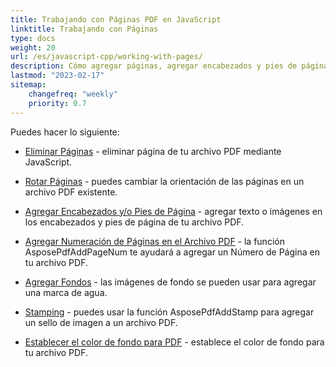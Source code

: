 ```yaml
---
title: Trabajando con Páginas PDF en JavaScript
linktitle: Trabajando con Páginas
type: docs
weight: 20
url: /es/javascript-cpp/working-with-pages/
description: Cómo agregar páginas, agregar encabezados y pies de página, rotar páginas puedes saber en esta sección. Aspose.PDF para JavaScript vía C++ te explica todos los detalles sobre este tema.
lastmod: "2023-02-17"
sitemap:
    changefreq: "weekly"
    priority: 0.7
---
```


Puedes hacer lo siguiente:

- [Eliminar Páginas](/pdf/es/javascript-cpp/delete-pages/) - eliminar página de tu archivo PDF mediante JavaScript.
- [Rotar Páginas](/pdf/es/javascript-cpp/rotate-pages/) - puedes cambiar la orientación de las páginas en un archivo PDF existente.
- [Agregar Encabezados y/o Pies de Página](/pdf/es/javascript-cpp/add-headers-and-footers-of-pdf-file/) - agregar texto o imágenes en los encabezados y pies de página de tu archivo PDF.
- [Agregar Numeración de Páginas en el Archivo PDF](/pdf/es/javascript-cpp/add-page-number/) - la función AsposePdfAddPageNum te ayudará a agregar un Número de Página en tu archivo PDF.

- [Agregar Fondos](/pdf/es/javascript-cpp/add-backgrounds/) - las imágenes de fondo se pueden usar para agregar una marca de agua.
- [Stamping](/pdf/es/javascript-cpp/stamping/) - puedes usar la función AsposePdfAddStamp para agregar un sello de imagen a un archivo PDF.
- [Establecer el color de fondo para PDF](/pdf/es/javascript-cpp/set-background-color/) - establece el color de fondo para tu archivo PDF.